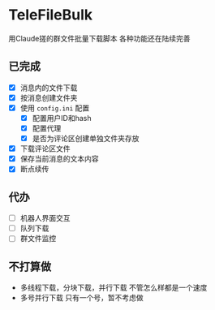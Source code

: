 # TeleFileBulk

用Claude搓的群文件批量下载脚本
各种功能还在陆续完善

## 已完成

- [x] 消息内的文件下载
- [x] 按消息创建文件夹
- [x] 使用 `config.ini` 配置
  - [x] 配置用户ID和hash
  - [x] 配置代理
  - [x] 是否为评论区创建单独文件夹存放
- [x] 下载评论区文件
- [x] 保存当前消息的文本内容
- [x] 断点续传

## 代办

- [ ] 机器人界面交互
- [ ] 队列下载
- [ ] 群文件监控

## 不打算做

- 多线程下载，分块下载，并行下载
  不管怎么样都是一个速度
- 多号并行下载
  只有一个号，暂不考虑做
